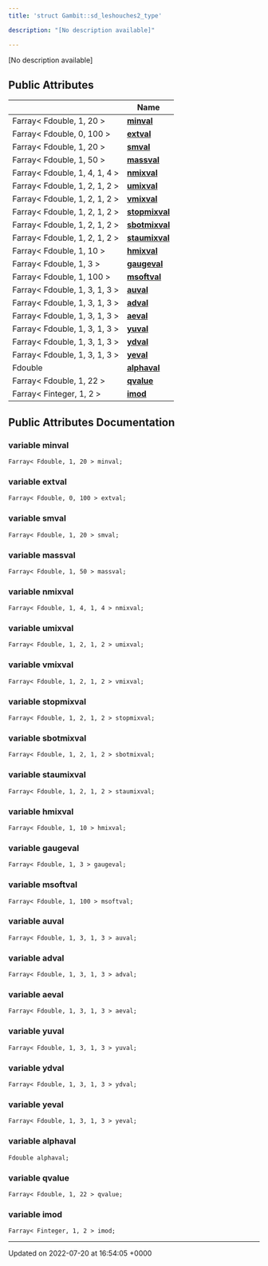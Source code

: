 ```yaml
---
title: 'struct Gambit::sd_leshouches2_type'

description: "[No description available]"

---
```









[No description available]

## Public Attributes

|                | Name           |
| -------------- | -------------- |
| Farray< Fdouble, 1, 20 > | **[minval](/documentation/code/classes/structgambit_1_1sd__leshouches2__type/#variable-minval)**  |
| Farray< Fdouble, 0, 100 > | **[extval](/documentation/code/classes/structgambit_1_1sd__leshouches2__type/#variable-extval)**  |
| Farray< Fdouble, 1, 20 > | **[smval](/documentation/code/classes/structgambit_1_1sd__leshouches2__type/#variable-smval)**  |
| Farray< Fdouble, 1, 50 > | **[massval](/documentation/code/classes/structgambit_1_1sd__leshouches2__type/#variable-massval)**  |
| Farray< Fdouble, 1, 4, 1, 4 > | **[nmixval](/documentation/code/classes/structgambit_1_1sd__leshouches2__type/#variable-nmixval)**  |
| Farray< Fdouble, 1, 2, 1, 2 > | **[umixval](/documentation/code/classes/structgambit_1_1sd__leshouches2__type/#variable-umixval)**  |
| Farray< Fdouble, 1, 2, 1, 2 > | **[vmixval](/documentation/code/classes/structgambit_1_1sd__leshouches2__type/#variable-vmixval)**  |
| Farray< Fdouble, 1, 2, 1, 2 > | **[stopmixval](/documentation/code/classes/structgambit_1_1sd__leshouches2__type/#variable-stopmixval)**  |
| Farray< Fdouble, 1, 2, 1, 2 > | **[sbotmixval](/documentation/code/classes/structgambit_1_1sd__leshouches2__type/#variable-sbotmixval)**  |
| Farray< Fdouble, 1, 2, 1, 2 > | **[staumixval](/documentation/code/classes/structgambit_1_1sd__leshouches2__type/#variable-staumixval)**  |
| Farray< Fdouble, 1, 10 > | **[hmixval](/documentation/code/classes/structgambit_1_1sd__leshouches2__type/#variable-hmixval)**  |
| Farray< Fdouble, 1, 3 > | **[gaugeval](/documentation/code/classes/structgambit_1_1sd__leshouches2__type/#variable-gaugeval)**  |
| Farray< Fdouble, 1, 100 > | **[msoftval](/documentation/code/classes/structgambit_1_1sd__leshouches2__type/#variable-msoftval)**  |
| Farray< Fdouble, 1, 3, 1, 3 > | **[auval](/documentation/code/classes/structgambit_1_1sd__leshouches2__type/#variable-auval)**  |
| Farray< Fdouble, 1, 3, 1, 3 > | **[adval](/documentation/code/classes/structgambit_1_1sd__leshouches2__type/#variable-adval)**  |
| Farray< Fdouble, 1, 3, 1, 3 > | **[aeval](/documentation/code/classes/structgambit_1_1sd__leshouches2__type/#variable-aeval)**  |
| Farray< Fdouble, 1, 3, 1, 3 > | **[yuval](/documentation/code/classes/structgambit_1_1sd__leshouches2__type/#variable-yuval)**  |
| Farray< Fdouble, 1, 3, 1, 3 > | **[ydval](/documentation/code/classes/structgambit_1_1sd__leshouches2__type/#variable-ydval)**  |
| Farray< Fdouble, 1, 3, 1, 3 > | **[yeval](/documentation/code/classes/structgambit_1_1sd__leshouches2__type/#variable-yeval)**  |
| Fdouble | **[alphaval](/documentation/code/classes/structgambit_1_1sd__leshouches2__type/#variable-alphaval)**  |
| Farray< Fdouble, 1, 22 > | **[qvalue](/documentation/code/classes/structgambit_1_1sd__leshouches2__type/#variable-qvalue)**  |
| Farray< Finteger, 1, 2 > | **[imod](/documentation/code/classes/structgambit_1_1sd__leshouches2__type/#variable-imod)**  |

## Public Attributes Documentation

### variable minval

```
Farray< Fdouble, 1, 20 > minval;
```


### variable extval

```
Farray< Fdouble, 0, 100 > extval;
```


### variable smval

```
Farray< Fdouble, 1, 20 > smval;
```


### variable massval

```
Farray< Fdouble, 1, 50 > massval;
```


### variable nmixval

```
Farray< Fdouble, 1, 4, 1, 4 > nmixval;
```


### variable umixval

```
Farray< Fdouble, 1, 2, 1, 2 > umixval;
```


### variable vmixval

```
Farray< Fdouble, 1, 2, 1, 2 > vmixval;
```


### variable stopmixval

```
Farray< Fdouble, 1, 2, 1, 2 > stopmixval;
```


### variable sbotmixval

```
Farray< Fdouble, 1, 2, 1, 2 > sbotmixval;
```


### variable staumixval

```
Farray< Fdouble, 1, 2, 1, 2 > staumixval;
```


### variable hmixval

```
Farray< Fdouble, 1, 10 > hmixval;
```


### variable gaugeval

```
Farray< Fdouble, 1, 3 > gaugeval;
```


### variable msoftval

```
Farray< Fdouble, 1, 100 > msoftval;
```


### variable auval

```
Farray< Fdouble, 1, 3, 1, 3 > auval;
```


### variable adval

```
Farray< Fdouble, 1, 3, 1, 3 > adval;
```


### variable aeval

```
Farray< Fdouble, 1, 3, 1, 3 > aeval;
```


### variable yuval

```
Farray< Fdouble, 1, 3, 1, 3 > yuval;
```


### variable ydval

```
Farray< Fdouble, 1, 3, 1, 3 > ydval;
```


### variable yeval

```
Farray< Fdouble, 1, 3, 1, 3 > yeval;
```


### variable alphaval

```
Fdouble alphaval;
```


### variable qvalue

```
Farray< Fdouble, 1, 22 > qvalue;
```


### variable imod

```
Farray< Finteger, 1, 2 > imod;
```


-------------------------------

Updated on 2022-07-20 at 16:54:05 +0000